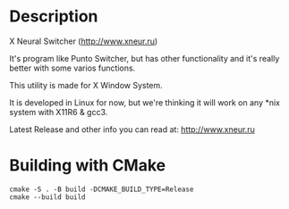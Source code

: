 # Description
X Neural Switcher (http://www.xneur.ru)

It's program like Punto Switcher, but has other functionality
and it's really better with some varios functions.

This utility is made for X Window System.

It is developed in Linux for now, but we're thinking it will
work on any *nix system with X11R6 & gcc3.

Latest Release and other info you can read at: http://www.xneur.ru

# Building with CMake
    cmake -S . -B build -DCMAKE_BUILD_TYPE=Release
    cmake --build build
